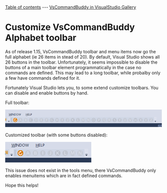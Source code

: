 [Table of contents](_toc.md) --- [VsCommandBuddy in VisualStudio Gallery](http://visualstudiogallery.msdn.microsoft.com/f5da988e-2ec1-4061-a569-46d09733c668) 
# Customize VsCommandBuddy Alphabet toolbar

As of release 1.15, VsCommandBuddy toolbar and menu items now go the full alphabet (ie 26 items in stead of 20).
By default, Visual Studio shows all 26 buttons in the toolbar. Unfortunately, it seems impossible to disable the buttons of a main toolbar element programmatically in the case no commands are defined. 
This may lead to a long toolbar, while probalby only a few have commands defined for it.

Fortunately Visual Studio lets you, to some extend customize toolbars. You can disable and enable buttons by hand.

Full toolbar:

![Full VsCommandBuddy Toolbar](../images/vscommanbuddytoolbar_atoz.png)

Customized toolbar (with some buttons disabled):

![Customized VsCommandBuddy Toolbar](../images/vscommanbuddytoolbar_abijklmn.png)

This issue does not exist in the tools menu, there VsCommandBuddy only enables menuitems which are in fact defined commands.

Hope this helps!



